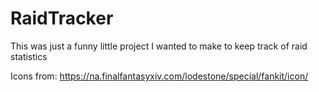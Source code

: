 # RaidTracker

This was just a funny little project I wanted to make to keep track of raid statistics 

Icons from: https://na.finalfantasyxiv.com/lodestone/special/fankit/icon/
